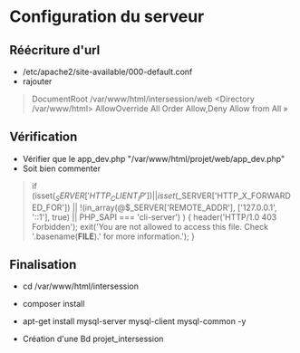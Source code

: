 # Configuration du serveur

## Réécriture d'url
* /etc/apache2/site-available/000-default.conf
* rajouter

> DocumentRoot /var/www/html/intersession/web
> <Directory /var/www/html>
> AllowOverride All
> Order Allow,Deny
> Allow from All
> </Directory>»
                
## Vérification

* Vérifier que le app_dev.php "/var/www/html/projet/web/app_dev.php"
* Soit bien commenter 

> if (isset($_SERVER['HTTP_CLIENT_IP'])
> || isset($_SERVER['HTTP_X_FORWARDED_FOR'])
> || !(in_array(@$_SERVER['REMOTE_ADDR'], ['127.0.0.1', '::1'], true) || PHP_SAPI === 'cli-server')
> ) {
> header('HTTP/1.0 403 Forbidden');
> exit('You are not allowed to access this file. Check '.basename(__FILE__).' for more information.');
> }

## Finalisation 

* cd /var/www/html/intersession 

* composer install

* apt-get install mysql-server mysql-client mysql-common -y

* Création d'une Bd projet_intersession


